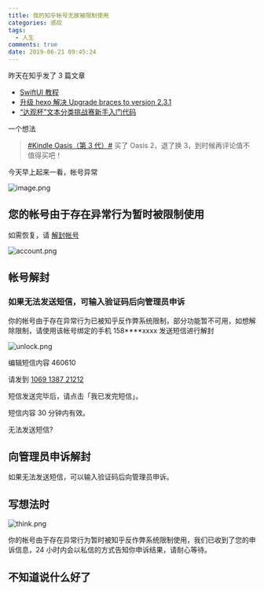 ```yaml
---
title: 我的知乎帐号无故被限制使用
categories: 感叹
tags:
  - 人生
comments: true
date: 2019-06-21 09:45:24
---
```


昨天在知乎发了 3 篇文章

* [SwiftUI 教程](https://zhuanlan.zhihu.com/p/69961647)
* [升级 hexo 解决 Upgrade braces to version 2.3.1](https://zhuanlan.zhihu.com/p/69976529)
* [“达观杯”文本分类挑战赛新手入门代码](https://zhuanlan.zhihu.com/p/70046172)

一个想法

> [#Kindle Oasis（第 3 代）#](https://www.zhihu.com/search?q=%23Kindle+Oasis%EF%BC%88%E7%AC%AC+3+%E4%BB%A3%EF%BC%89%23) 买了 Oasis 2，退了换 3，到时候再评论值不值得买吧！

今天早上起来一看，帐号异常

![image.png](https://upload-images.jianshu.io/upload_images/910914-3fbe4da7ecdb5295.png?imageMogr2/auto-orient/strip%7CimageView2/2/w/1240)

<!--more-->

## 您的帐号由于存在异常行为暂时被限制使用

如需恢复，请 [解封帐号](https://www.zhihu.com/account/unblock)

![account.png](https://upload-images.jianshu.io/upload_images/910914-321098016f52b0e5.png?imageMogr2/auto-orient/strip%7CimageView2/2/w/1240)

## 帐号解封

### 如果无法发送短信，可输入验证码后向管理员申诉

你的帐号由于存在异常行为已被知乎反作弊系统限制，部分功能暂不可用，如想解除限制，请使用该帐号绑定的手机 158****xxxx 发送短信进行解封

![unlock.png](https://upload-images.jianshu.io/upload_images/910914-1dbccaf8c7ad238f.png?imageMogr2/auto-orient/strip%7CimageView2/2/w/1240)

编辑短信内容 460610

请发到 [1069 1387 21212](sms:1069138721212)

短信发送完毕后，请点击「我已发完短信」。

短信内容 30 分钟内有效。

无法发送短信?

## 向管理员申诉解封

如果无法发送短信，可以输入验证码后向管理员申诉。

## 写想法时

![think.png](https://upload-images.jianshu.io/upload_images/910914-93aa78b87e9b4b67.png?imageMogr2/auto-orient/strip%7CimageView2/2/w/1240)

你的帐号由于存在异常行为暂时被知乎反作弊系统限制使用，我们已收到了您的申诉信息，24 小时内会以私信的方式告知你申诉结果，请耐心等待。

## 不知道说什么好了
